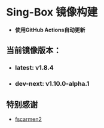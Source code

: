 # Sing-Box 镜像构建
- **使用GitHub Actions自动更新**

## 当前镜像版本：
 - ### **latest**: v1.8.4
 - ### **dev-next**: v1.10.0-alpha.1

## 特别感谢  
  - [fscarmen2](https://github.com/fscarmen2/docker_builder)
